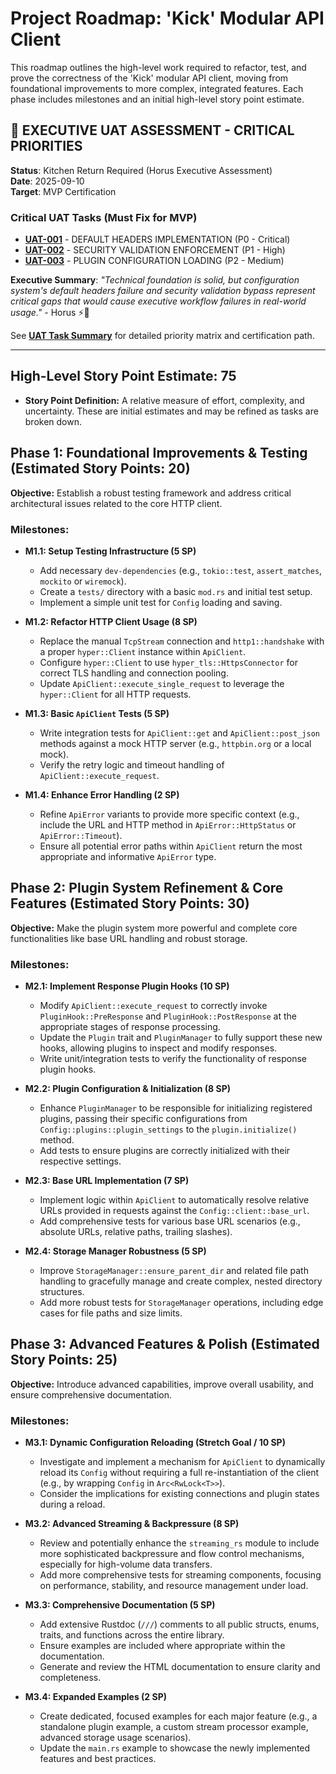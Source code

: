 # Project Roadmap: 'Kick' Modular API Client

This roadmap outlines the high-level work required to refactor, test, and prove the correctness of the 'Kick' modular API client, moving from foundational improvements to more complex, integrated features. Each phase includes milestones and an initial high-level story point estimate.

## 🦅 EXECUTIVE UAT ASSESSMENT - CRITICAL PRIORITIES

**Status**: Kitchen Return Required (Horus Executive Assessment)  
**Date**: 2025-09-10  
**Target**: MVP Certification

### Critical UAT Tasks (Must Fix for MVP)
- **[UAT-001](ROADMAP/TASKS/UAT-001-DEFAULT-HEADERS.md)** - DEFAULT HEADERS IMPLEMENTATION (P0 - Critical)
- **[UAT-002](ROADMAP/TASKS/UAT-002-SECURITY-VALIDATION.md)** - SECURITY VALIDATION ENFORCEMENT (P1 - High)  
- **[UAT-003](ROADMAP/TASKS/UAT-003-PLUGIN-CONFIG-LOADING.md)** - PLUGIN CONFIGURATION LOADING (P2 - Medium)

**Executive Summary**: *"Technical foundation is solid, but configuration system's default headers failure and security validation bypass represent critical gaps that would cause executive workflow failures in real-world usage."* - Horus ⚡🦅

See **[UAT Task Summary](ROADMAP/TASKS/UAT-SUMMARY-PRIORITIES.md)** for detailed priority matrix and certification path.

---

## High-Level Story Point Estimate: 75

*   **Story Point Definition:** A relative measure of effort, complexity, and uncertainty. These are initial estimates and may be refined as tasks are broken down.

## Phase 1: Foundational Improvements & Testing (Estimated Story Points: 20)

**Objective:** Establish a robust testing framework and address critical architectural issues related to the core HTTP client.

### Milestones:

*   **M1.1: Setup Testing Infrastructure (5 SP)**
    *   Add necessary `dev-dependencies` (e.g., `tokio::test`, `assert_matches`, `mockito` or `wiremock`).
    *   Create a `tests/` directory with a basic `mod.rs` and initial test setup.
    *   Implement a simple unit test for `Config` loading and saving.

*   **M1.2: Refactor HTTP Client Usage (8 SP)**
    *   Replace the manual `TcpStream` connection and `http1::handshake` with a proper `hyper::Client` instance within `ApiClient`.
    *   Configure `hyper::Client` to use `hyper_tls::HttpsConnector` for correct TLS handling and connection pooling.
    *   Update `ApiClient::execute_single_request` to leverage the `hyper::Client` for all HTTP requests.

*   **M1.3: Basic `ApiClient` Tests (5 SP)**
    *   Write integration tests for `ApiClient::get` and `ApiClient::post_json` methods against a mock HTTP server (e.g., `httpbin.org` or a local mock).
    *   Verify the retry logic and timeout handling of `ApiClient::execute_request`.

*   **M1.4: Enhance Error Handling (2 SP)**
    *   Refine `ApiError` variants to provide more specific context (e.g., include the URL and HTTP method in `ApiError::HttpStatus` or `ApiError::Timeout`).
    *   Ensure all potential error paths within `ApiClient` return the most appropriate and informative `ApiError` type.

## Phase 2: Plugin System Refinement & Core Features (Estimated Story Points: 30)

**Objective:** Make the plugin system more powerful and complete core functionalities like base URL handling and robust storage.

### Milestones:

*   **M2.1: Implement Response Plugin Hooks (10 SP)**
    *   Modify `ApiClient::execute_request` to correctly invoke `PluginHook::PreResponse` and `PluginHook::PostResponse` at the appropriate stages of response processing.
    *   Update the `Plugin` trait and `PluginManager` to fully support these new hooks, allowing plugins to inspect and modify responses.
    *   Write unit/integration tests to verify the functionality of response plugin hooks.

*   **M2.2: Plugin Configuration & Initialization (8 SP)**
    *   Enhance `PluginManager` to be responsible for initializing registered plugins, passing their specific configurations from `Config::plugins::plugin_settings` to the `plugin.initialize()` method.
    *   Add tests to ensure plugins are correctly initialized with their respective settings.

*   **M2.3: Base URL Implementation (7 SP)**
    *   Implement logic within `ApiClient` to automatically resolve relative URLs provided in requests against the `Config::client::base_url`.
    *   Add comprehensive tests for various base URL scenarios (e.g., absolute URLs, relative paths, trailing slashes).

*   **M2.4: Storage Manager Robustness (5 SP)**
    *   Improve `StorageManager::ensure_parent_dir` and related file path handling to gracefully manage and create complex, nested directory structures.
    *   Add more robust tests for `StorageManager` operations, including edge cases for file paths and size limits.

## Phase 3: Advanced Features & Polish (Estimated Story Points: 25)

**Objective:** Introduce advanced capabilities, improve overall usability, and ensure comprehensive documentation.

### Milestones:

*   **M3.1: Dynamic Configuration Reloading (Stretch Goal / 10 SP)**
    *   Investigate and implement a mechanism for `ApiClient` to dynamically reload its `Config` without requiring a full re-instantiation of the client (e.g., by wrapping `Config` in `Arc<RwLock<T>>`).
    *   Consider the implications for existing connections and plugin states during a reload.

*   **M3.2: Advanced Streaming & Backpressure (8 SP)**
    *   Review and potentially enhance the `streaming_rs` module to include more sophisticated backpressure and flow control mechanisms, especially for high-volume data transfers.
    *   Add more comprehensive tests for streaming components, focusing on performance, stability, and resource management under load.

*   **M3.3: Comprehensive Documentation (5 SP)**
    *   Add extensive Rustdoc (`///`) comments to all public structs, enums, traits, and functions across the entire library.
    *   Ensure examples are included where appropriate within the documentation.
    *   Generate and review the HTML documentation to ensure clarity and completeness.

*   **M3.4: Expanded Examples (2 SP)**
    *   Create dedicated, focused examples for each major feature (e.g., a standalone plugin example, a custom stream processor example, advanced storage usage scenarios).
    *   Update the `main.rs` example to showcase the newly implemented features and best practices.
